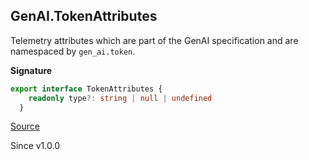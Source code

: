 ## GenAI.TokenAttributes

Telemetry attributes which are part of the GenAI specification and are
namespaced by `gen_ai.token`.

**Signature**

```ts
export interface TokenAttributes {
    readonly type?: string | null | undefined
  }
```

[Source](https://github.com/Effect-TS/effect/tree/main/packages/ai/ai/src/AiTelemetry.ts#L81)

Since v1.0.0